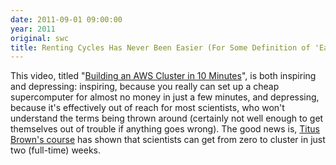 ```yaml
---
date: 2011-09-01 09:00:00
year: 2011
original: swc
title: Renting Cycles Has Never Been Easier (For Some Definition of 'Easier')
---
```

<p>This video, titled "<a href="http://insidehpc.com/2011/08/27/video-building-an-aws-cluster-in-10-minutes/">Building an AWS Cluster in 10 Minutes</a>", is both inspiring and depressing: inspiring, because you really can set up a cheap supercomputer for almost no money in just a few minutes, and depressing, because it's effectively out of reach for most scientists, who won't understand the terms being thrown around (certainly not well enough to get themselves out of trouble if anything goes wrong).  The good news is, <a href="http://bioinformatics.msu.edu/ngs-summer-course-2011">Titus Brown's course</a> has shown that scientists can get from zero to cluster in just two (full-time) weeks.</p>
